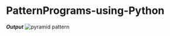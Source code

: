 # PatternPrograms-using-Python
***_Output_***
![pyramid pattern ](https://user-images.githubusercontent.com/85512068/124313312-54d4c000-db8e-11eb-9b56-0958167b82d4.jpg)
